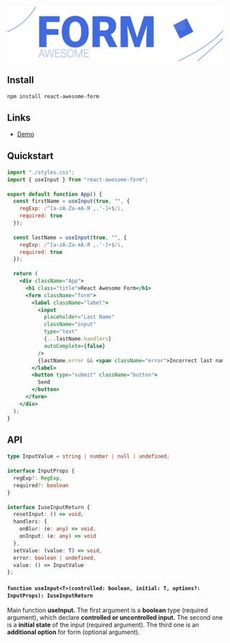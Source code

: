 <div align="center">
    <p align="center">
        <a href="https://codesandbox.io/s/react-awesome-form-controlled-ne0qc?file=/src/App.js" title="React Awesome Form">
            <img src="https://github.com/SlDo/react-awesome-form/blob/main/image.png" alt="React Awesome Form" />
        </a>
    </p>
</div>

## Install

    npm install react-awesome-form

## Links

- [Demo](https://codesandbox.io/s/react-awesome-form-controlled-ne0qc?file=/src/App.js)

## Quickstart

```jsx
import "./styles.css";
import { useInput } from "react-awesome-form";

export default function App() {
  const firstName = useInput(true, "", {
    regExp: /^[a-zA-Zа-яА-Я ,.'-]+$/i,
    required: true
  });

  const lastName = useInput(true, "", {
    regExp: /^[a-zA-Zа-яА-Я ,.'-]+$/i,
    required: true
  });

  return (
    <div className="App">
      <h1 class="title">React Awesome Form</h1>
      <form className="form">
        <label className="label">
          <input
            placeholder="Last Name"
            className="input"
            type="text"
            {...lastName.handlers}
            autoComplete={false}
          />
          {lastName.error && <span className="error">Incorrect last name</span>}
        </label>
        <button type="submit" className="button">
          Send
        </button>
      </form>
    </div>
  );
}
```

## API

```typescript
type InputValue = string | number | null | undefined;

interface InputProps {
  regExp?: RegExp,
  required?: boolean
}

interface IuseInputReturn {
  resetInput: () => void, 
  handlers: {
    onBlur: (e: any) => void, 
    onInput: (e: any) => void
  }, 
  setValue: (value: T) => void, 
  error: boolean | undefined, 
  value: () => InputValue
};
```

#### `function useInput<T>(controlled: boolean, initial: T, options?: InputProps): IuseInputReturn`

Main function **useInput.** The first argument is a **boolean** type (required argument), which declare **controlled or uncontrolled input.** The second one is a **initial state** of the input (required argument). The third one is an **additional option** for form (optional argument).


